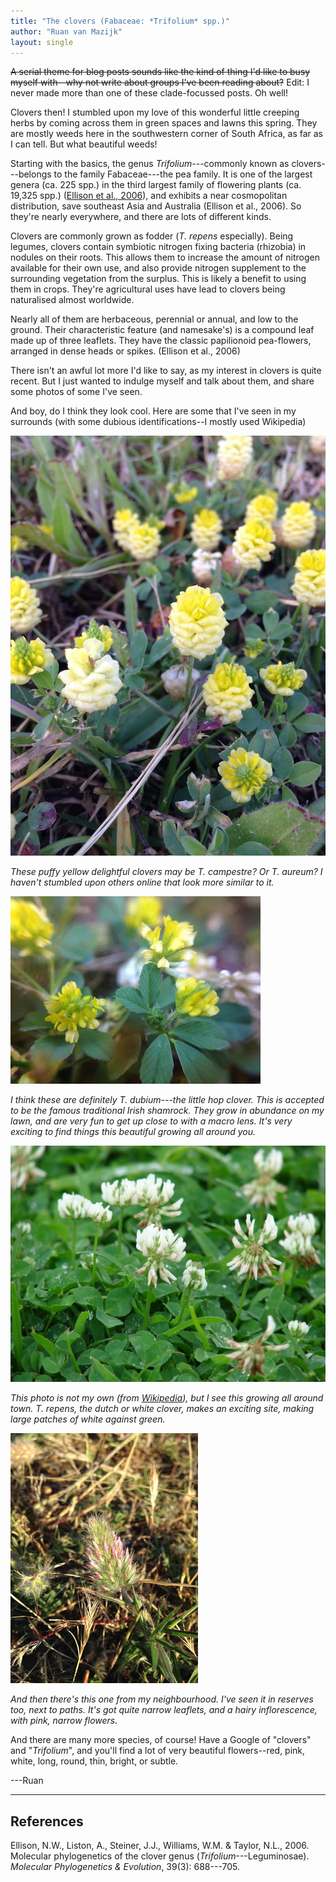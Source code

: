 ```yaml
---
title: "The clovers (Fabaceae: *Trifolium* spp.)"
author: "Ruan van Mazijk"
layout: single
---
```


~~A serial theme for blog posts sounds like the kind of thing I'd like to busy myself with--why not write about groups I've been reading about?~~ Edit: I never made more than one of these clade-focussed posts. Oh well!

Clovers then! I stumbled upon my love of this wonderful little creeping herbs by coming across them in green spaces and lawns this spring. They are mostly weeds here in the southwestern corner of South Africa, as far as I can tell. But what beautiful weeds!

Starting with the basics, the genus *Trifolium*---commonly known as clovers---belongs to the family Fabaceae---the pea family. It is one of the largest genera (ca. 225 spp.) in the third largest family of flowering plants (ca. 19,325 spp.) ([Ellison et al., 2006](http://www.sciencedirect.com/science/article/pii/S105579030600011X)), and exhibits a near cosmopolitan distribution, save southeast Asia and Australia (Ellison et al., 2006). So they're nearly everywhere, and there are lots of different kinds.

Clovers are commonly grown as fodder (*T. repens* especially). Being legumes, clovers contain symbiotic nitrogen fixing bacteria (rhizobia) in nodules on their roots. This allows them to increase the amount of nitrogen available for their own use, and also provide nitrogen supplement to the surrounding vegetation from the surplus. This is likely a benefit to using them in crops. They're agricultural uses have lead to clovers being naturalised almost worldwide.

Nearly all of them are herbaceous, perennial or annual, and low to the ground. Their characteristic feature (and namesake's) is a compound leaf made up of three leaflets. They have the classic papilionoid pea-flowers, arranged in dense heads or spikes. (Ellison et al., 2006)

There isn't an awful lot more I'd like to say, as my interest in clovers is quite recent. But I just wanted to indulge myself and talk about them, and share some photos of some I've seen.

And boy, do I think they look cool. Here are some that I've seen in my surrounds (with some dubious identifications--I mostly used Wikipedia)

![](assets/images/2018-01-01-clovers_files/clover1.jpg)

_These puffy yellow delightful clovers may be *T. campestre*? Or *T. aureum*? I haven't stumbled upon others online that look more similar to it._

![](assets/images/2018-01-01-clovers_files/clover2.jpg)

_I think these are definitely *T. dubium*---the little hop clover. This is accepted to be the famous traditional Irish shamrock. They grow in abundance on my lawn, and are very fun to get up close to with a macro lens. It's very exciting to find things this beautiful growing all around you._

![](assets/images/2018-01-01-clovers_files/clover3.jpg)

_This photo is not my own (from [Wikipedia](https://en.wikipedia.org/wiki/Trifolium_repens#/media/File:Starr_070313-5645_Trifolium_repens.jpg)), but I see this growing all around town. *T. repens*, the dutch or white clover, makes an exciting site, making large patches of white against green._

![](assets/images/2018-01-01-clovers_files/clover4.jpg)

_And then there's this one from my neighbourhood. I've seen it in reserves too, next to paths. It's got quite narrow leaflets, and a hairy inflorescence, with pink, narrow flowers._

And there are many more species, of course! Have a Google of "clovers" and "*Trifolium*", and you'll find a lot of very beautiful flowers--red, pink, white, long, round, thin, bright, or subtle.

---Ruan

---

## References

Ellison, N.W., Liston, A., Steiner, J.J., Williams, W.M. & Taylor, N.L., 2006. Molecular phylogenetics of the clover genus (*Trifolium*---Leguminosae). *Molecular Phylogenetics & Evolution*, 39(3): 688---705.
